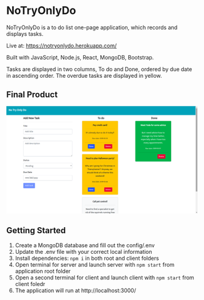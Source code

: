 # NoTryOnlyDo

NoTryOnlyDo is a to do list one-page application, which records and displays tasks.

Live at: https://notryonlydo.herokuapp.com/

Built with JavaScript, Node.js, React, MongoDB, Bootstrap.

Tasks are displayed in two columns, To do and Done, ordered by due date in ascending order. The overdue tasks are displayed in yellow.

## Final Product

!["Screenshot of NoTryOnlyDo home page"](https://github.com/geoerika/NoTryOnlyDo/blob/master/docs/Screenshot%20fo%20NoTryOnlyDo%20app%20home%20page.png)

## Getting Started

1. Create a MongoDB database and fill out the config/.env
2. Update the .env file with your correct local information
3. Install dependencies: `npm i` in both root and client folders
4. Open terminal for server and launch server with `npm start` from application root folder
5. Open a second terminal for client and launch client with `npm start` from client foledr
6. The application will run at http://localhost:3000/
